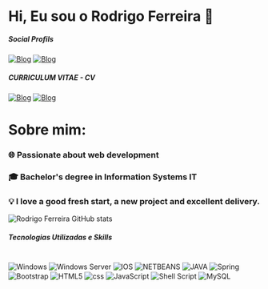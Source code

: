 
# Hi, Eu sou o Rodrigo Ferreira 👋

##### Social Profils
[![Blog](https://img.shields.io/badge/Instagram-E4405F?style=for-the-badge&logo=instagram&logoColor=white)](https://www.instagram.com/rodrigofsz)
[![Blog](https://img.shields.io/badge/LinkedIn-0077B5?style=for-the-badge&logo=linkedin&logoColor=white)](https://linkedin.com/in/rodrigofsz) 

##### CURRICULUM VITAE - CV
[![Blog](https://img.shields.io/badge/Development-E4405F?style=for-the-badge&logo=)](https://drive.google.com/file/d/1IrN5AI5vvXUwrgLhVGmtAkyL-uSH6v20/view?usp=drive_link)
[![Blog](https://img.shields.io/badge/infrastructure-0077B5?style=for-the-badge&logo=)](https://drive.google.com/file/d/1d7PQ2-HaQ1HvGl42ThrXQBPq4TfNDcLC/view?usp=drive_link)

# Sobre mim: 

### 🌐 Passionate about web development
### 🎓 Bachelor's degree in Information Systems IT
### 💡 I love a good fresh start, a new project and excellent delivery.


![Rodrigo Ferreira GitHub stats](https://github-readme-stats.vercel.app/api?username=rodgof&show_icons=true&theme=transparent)

##### Tecnologias Utilizadas e Skills

<div style="display: inline_block"> <br/>
  <img align="center" alt="Windows" src="https://img.shields.io/badge/Windows-0078D6?style=for-the-badge&logo=windows&logoColor=white" />
  <img align="center" alt="Windows Server" src="https://img.shields.io/badge/Windows Serv-0078D0?style=for-the-badge&logo=windows&logoColor=white" />
  <img align="center" alt="IOS" src="https://img.shields.io/badge/iOS-000000?style=for-the-badge&logo=ios&logoColor=white" />
  <img align="center" alt="NETBEANS" src="https://img.shields.io/badge/Netbeans-000000?style=for-the-badge&logo=netbeans&logoColor=white" />
  <img align="center" alt="JAVA" src="https://img.shields.io/badge/Java-ED8B00?style=for-the-badge&logo=openjdk&logoColor=white" />
  <img align="center" alt="Spring" src="https://img.shields.io/badge/Spring-ED8B50?style=for-the-badge&logo=spring&logoColor=white" />
  <img align="center" alt="Bootstrap" src="https://img.shields.io/badge/Bootstrap-563D7C?style=for-the-badge&logo=bootstrap&logoColor=white" />
  <img align="center" alt="HTML5" src="https://img.shields.io/badge/html5-000000?style=for-the-badge&logo=html5&logoColor=white" />
  <img align="center" alt="css" src="https://img.shields.io/badge/CSS3-1572B6?style=for-the-badge&logo=css3&logoColor=white" />
  <img align="center" alt="JavaScript" src="https://img.shields.io/badge/JavaScript-323330?style=for-the-badge&logo=javascript&logoColor=F7DF1E" />
  <img align="center" alt="Shell Script" src="https://img.shields.io/badge/Shell_Script-121011?style=for-the-badge&logo=gnu-bash&logoColor=white" />
  <img align="center" alt="MySQL" src="https://img.shields.io/badge/MySQL-00000F?style=for-the-badge&logo=mysql&logoColor=white" />
  
</div>



